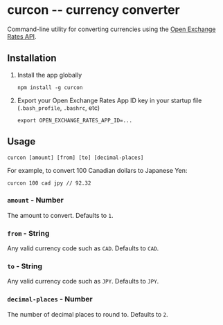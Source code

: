 # curcon -- currency converter

Command-line utility for converting currencies using the [Open Exchange Rates API](https://openexchangerates.org/).

## Installation

1. Install the app globally

    ```
    npm install -g curcon
    ```

2. Export your Open Exchange Rates App ID key in your startup file (`.bash_profile`, `.bashrc`, etc)


    ```
    export OPEN_EXCHANGE_RATES_APP_ID=...
    ```

## Usage

`curcon [amount] [from] [to] [decimal-places]`

For example, to convert 100 Canadian dollars to Japanese Yen:

```
curcon 100 cad jpy // 92.32
```

### `amount` - Number

The amount to convert. Defaults to `1`.

### `from` - String

Any valid currency code such as `CAD`. Defaults to `CAD`.

### `to` - String

Any valid currency code such as `JPY`. Defaults to `JPY`.

### `decimal-places` - Number

The number of decimal places to round to. Defaults to `2`.
